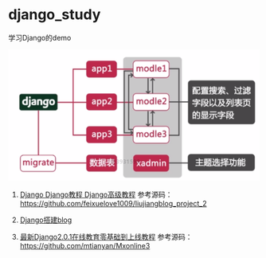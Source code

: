 # django_study
学习Django的demo

![](./doc/django.png)




1. [Django Django教程 Django高级教程](http://liujiangblog.com/course/django/)
参考源码：https://github.com/feixuelove1009/liujiangblog_project_2

1. [Django搭建blog](https://github.com/jhao104/django-blog)

1. [最新Django2\.0\.1在线教育零基础到上线教程](https://www.jianshu.com/nb/21010157)
参考源码：
https://github.com/mtianyan/Mxonline3
